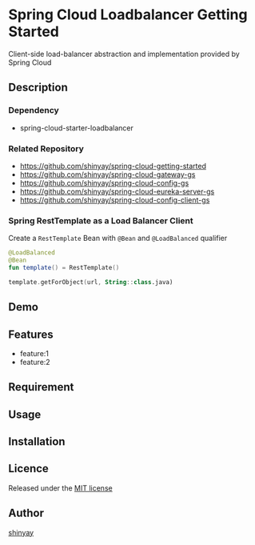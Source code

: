 # Spring Cloud Loadbalancer Getting Started

Client-side load-balancer abstraction and implementation provided by Spring Cloud

## Description
### Dependency
- spring-cloud-starter-loadbalancer

### Related Repository

- https://github.com/shinyay/spring-cloud-getting-started
- https://github.com/shinyay/spring-cloud-gateway-gs
- https://github.com/shinyay/spring-cloud-config-gs
- https://github.com/shinyay/spring-cloud-eureka-server-gs
- https://github.com/shinyay/spring-cloud-config-client-gs

### Spring RestTemplate as a Load Balancer Client
Create a `RestTemplate` Bean with `@Bean` and `@LoadBalanced` qualifier

```kotlin
@LoadBalanced
@Bean
fun template() = RestTemplate()
```

```kotlin
template.getForObject(url, String::class.java)
```

## Demo

## Features

- feature:1
- feature:2

## Requirement

## Usage

## Installation

## Licence

Released under the [MIT license](https://gist.githubusercontent.com/shinyay/56e54ee4c0e22db8211e05e70a63247e/raw/34c6fdd50d54aa8e23560c296424aeb61599aa71/LICENSE)

## Author

[shinyay](https://github.com/shinyay)
